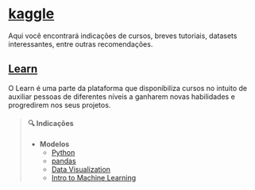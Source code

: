 # [kaggle](https://www.kaggle.com/)
Aqui você encontrará indicações de cursos, breves tutoriais, datasets interessantes, entre outras recomendações.

## [Learn](https://www.kaggle.com/learn)
O Learn é uma parte da plataforma que disponibiliza cursos no intuito de auxiliar pessoas de diferentes níveis a ganharem novas habilidades e progredirem nos seus projetos.<br>

> #### 🔍 Indicações
>* **Modelos**
>    * [Python](https://www.kaggle.com/learn/python)
>    * [pandas](https://www.kaggle.com/learn/pandas)
>    * [Data Visualization](https://www.kaggle.com/learn/data-visualization)
>    * [Intro to Machine Learning](https://www.kaggle.com/learn/intro-to-machine-learning)
